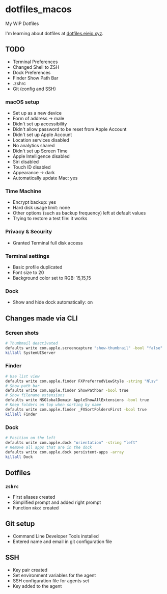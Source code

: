 # dotfiles_macos
My WIP Dotfiles

I'm learning about dotfiles at [dotfiles.eieio.xyz](http://dotfiles.eieio.xyz).

## TODO
- Terminal Preferences
- Changed Shell to ZSH
- Dock Preferences
- Finder Show Path Bar
- .zshrc
- Git (config and SSH)

### macOS setup
- Set up as a new device
- Form of address -> male
- Didn't set up accessibility
- Didn't allow password to be reset from Apple Account
- Didn't set up Apple Account
- Location services disabled
- No analytics shared
- Didn't set up Screen Time
- Apple Intelligence disabled
- Siri disabled
- Touch ID disabled
- Appearance -> dark
- Automatically update Mac: yes

### Time Machine
- Encrypt backup: yes
- Hard disk usage limit: none
- Other options (such as backup frequency) left at default values
- Trying to restore a test file: it works

### Privacy & Security
- Granted Terminal full disk access

### Terminal settings
- Basic profile duplicated
- Font size to 20
- Background color set to RGB: 15,15,15

### Dock
- Show and hide dock automatically: on

## Changes made via CLI
### Screen shots
```bash
# Thumbmail deactivated
defaults write com.apple.screencapture "show-thumbnail" -bool "false"
killall SystemUIServer
```

### Finder
```bash
# Use list view
defaults write com.apple.finder FXPreferredViewStyle -string "Nlsv"
# Show path bar
defaults write com.apple.finder ShowPathbar -bool true
# Show filename extensions
defaults write NSGlobalDomain AppleShowAllExtensions -bool true
# Keep folders on top when sorting by name
defaults write com.apple.finder _FXSortFoldersFirst -bool true
killall Finder
```

### Dock
```bash
# Position on the left
defaults write com.apple.dock "orientation" -string "left"
# Remove all apps that are in the dock
defaults write com.apple.dock persistent-apps -array
killall Dock
```

## Dotfiles
### `zshrc`
- First aliases created
- Simplified prompt and added right prompt
- Function `mkcd` created

## Git setup
- Command Line Developer Tools installed
- Entered name and email in git configuration file

## SSH
- Key pair created
- Set environment variables for the agent
- SSH configuration file for agents set
- Key added to the agent

